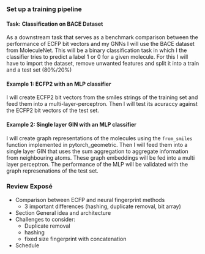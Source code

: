 ### Set up a training pipeline
#### Task: Classification on BACE Dataset
As a downstream task that serves as a benchmark comparison between the performance of ECFP bit vectors and my GNNs I will use the BACE dataset from MoleculeNet. This will be a binary classification task in which I the classifier tries to predict a label 1 or 0 for a given molecule. For this I will have to import the dataset, remove unwanted features and split it into a train and a test set (80%/20%)
#### Example 1: ECFP2 with an MLP classifier
I will create ECFP2 bit vectors from the smiles strings of the training set and feed them into a multi-layer-perceptron. Then I will test its acuraccy against the ECFP2 bit vectors of the test set.

#### Example 2: Single layer GIN with an MLP classifier
I will create graph representations of the molecules using the `from_smiles` function implemented in pytorch_geometric. Then I will feed them into a single layer GIN that uses the sum aggregation to aggregate information from neighbouring atoms. These graph embeddings will be fed into a multi layer perceptron. The performance of the MLP will be validated with the graph represenations of the test set.

### Review Exposé
- Comparison between ECFP and neural fingerprint methods
	- 3 important differences (hashing, duplicate removal, bit array)
- Section General idea and architecture
- Challenges to consider:
	- Duplicate removal
	- hashing
	- fixed size fingerprint with concatenation
- Schedule